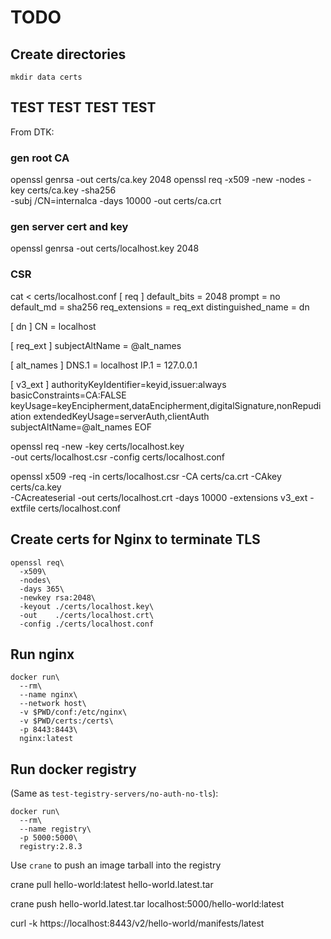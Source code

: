 # TODO

## Create directories
```
mkdir data certs
```


## TEST TEST TEST TEST

From DTK:

### gen root CA
openssl genrsa -out certs/ca.key 2048
openssl req -x509 -new -nodes -key certs/ca.key -sha256\
 -subj /CN=internalca -days 10000 -out certs/ca.crt

### gen server cert and key
openssl genrsa -out certs/localhost.key 2048

### CSR
cat <<EOF > certs/localhost.conf
[ req ]
default_bits = 2048
prompt = no
default_md = sha256
req_extensions = req_ext
distinguished_name = dn

[ dn ]
CN = localhost

[ req_ext ]
subjectAltName = @alt_names

[ alt_names ]
DNS.1 = localhost
IP.1 = 127.0.0.1

[ v3_ext ]
authorityKeyIdentifier=keyid,issuer:always
basicConstraints=CA:FALSE
keyUsage=keyEncipherment,dataEncipherment,digitalSignature,nonRepudiation
extendedKeyUsage=serverAuth,clientAuth
subjectAltName=@alt_names
EOF


openssl req -new -key certs/localhost.key\
 -out certs/localhost.csr -config certs/localhost.conf

openssl x509 -req -in certs/localhost.csr -CA certs/ca.crt -CAkey certs/ca.key\
 -CAcreateserial -out certs/localhost.crt -days 10000 -extensions v3_ext -extfile certs/localhost.conf










## Create certs for Nginx to terminate TLS

```
openssl req\
  -x509\
  -nodes\
  -days 365\
  -newkey rsa:2048\
  -keyout ./certs/localhost.key\
  -out    ./certs/localhost.crt\
  -config ./certs/localhost.conf
```

## Run nginx

```
docker run\
  --rm\
  --name nginx\
  --network host\
  -v $PWD/conf:/etc/nginx\
  -v $PWD/certs:/certs\
  -p 8443:8443\
  nginx:latest
```

## Run docker registry

(Same as `test-tegistry-servers/no-auth-no-tls`):
```
docker run\
  --rm\
  --name registry\
  -p 5000:5000\
  registry:2.8.3
```

Use `crane` to push an image tarball into the registry

crane pull hello-world:latest hello-world.latest.tar

crane push hello-world.latest.tar localhost:5000/hello-world:latest

curl -k  https://localhost:8443/v2/hello-world/manifests/latest

